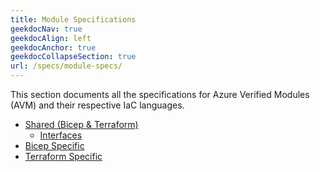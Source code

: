 ```yaml
---
title: Module Specifications
geekdocNav: true
geekdocAlign: left
geekdocAnchor: true
geekdocCollapseSection: true
url: /specs/module-specs/
---
```


This section documents all the specifications for Azure Verified Modules (AVM) and their respective IaC languages.

- [Shared (Bicep & Terraform)](/Azure-Verified-Modules/specs/shared)
  - [Interfaces](/Azure-Verified-Modules/specs/shared/interfaces)
- [Bicep Specific](/Azure-Verified-Modules/specs/bicep)
- [Terraform Specific](/Azure-Verified-Modules/specs/terraform)
